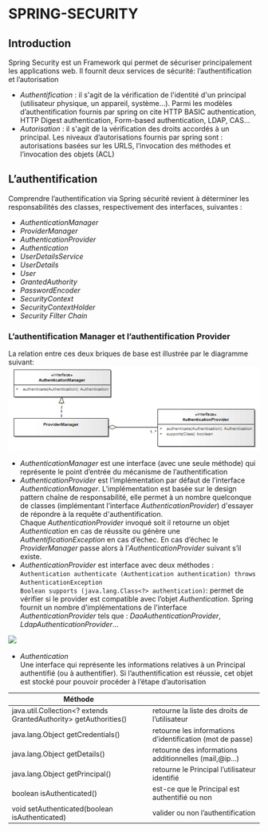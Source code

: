 # SPRING-SECURITY
## Introduction
Spring Security est un Framework qui permet de sécuriser principalement les applications web. Il fournit deux services de sécurité: l’authentification et l’autorisation
- *Authentification* : il s'agit de la vérification de l'identité d'un principal (utilisateur physique, un appareil, système...). Parmi les modèles d’authentification fournis par spring on cite HTTP BASIC authentication, HTTP Digest authentication, Form-based authentication, LDAP, CAS...     
- *Autorisation* : il s'agit de la vérification  des droits accordés à un principal. Les niveaux d’autorisations fournis par spring sont : autorisations basées sur les URLS, l’invocation des méthodes et  l’invocation des objets (ACL)
## L’authentification
Comprendre l’authentification via Spring sécurité revient à déterminer les responsabilités des classes, respectivement des interfaces, suivantes :
- *AuthenticationManager* 
- *ProviderManager*  
- *AuthenticationProvider*
- *Authentication* 
- *UserDetailsService*
- *UserDetails*
- *User*
- *GrantedAuthority*
- *PasswordEncoder*
- *SecurityContext*
- *SecurityContextHolder* 
- *Security Filter Chain*

### L’authentification Manager et l’authentification Provider 

La relation entre ces deux briques de base est illustrée par le diagramme suivant:
![](https://github.com/AfifBouzidi/SPRING-SECURITY/blob/master/class%20diagram_1.png)
- *AuthenticationManager* est une interface (avec une seule méthode) qui représente le point d’entrée du mécanisme de l’authentification 
- *AuthenticationProvider* est l’implémentation par défaut de l’interface *AuthenticationManager*. L’implémentation est basée sur le design pattern chaîne de responsabilité, elle permet à un nombre quelconque de classes (implémentant l’interface *AuthenticationProvider*) d'essayer de répondre à la  requête d'authentification.  
Chaque *AuthenticationProvider* invoqué soit il retourne un objet *Authentication* en cas de réussite ou génère une *AuthentificationException* en cas d’échec. En cas d’échec le *ProviderManager*  passe alors à l’*AuthenticationProvider* suivant s’il existe.
- *AuthenticationProvider* est interface avec deux méthodes :  
```Authentication authenticate (Authentication authentication) throws AuthenticationException```  
```Boolean supports (java.lang.Class<?> authentication)```: permet de vérifier si le provider est compatible avec l’objet *Authentication*. Spring fournit un nombre d’implémentations de l'interface *AuthenticationProvider* tels que : *DaoAuthenticationProvider*, *LdapAuthenticationProvider*...  

![](https://github.com/AfifBouzidi/SPRING-SECURITY/blob/master/AuthenticationProvider.png)  
  
 - *Authentication*  
Une interface qui représente les informations relatives à un Principal authentifié (ou à authentifier). Si l’authentification est réussie, cet objet est stocké pour pouvoir procéder à l’étape d’autorisation
 
| Méthode  |   |
|---|---|
|  java.util.Collection<? extends GrantedAuthority>	getAuthorities() |retourne la liste des droits de l’utilisateur   |
| java.lang.Object	getCredentials()  |retourne les informations d’identification (mot de passe)   |
| 	java.lang.Object	getDetails()  | retourne des informations additionnelles (mail,@ip...)  |
|  	java.lang.Object	getPrincipal()| retourne le Principal l’utilisateur identifié  |
|   boolean	isAuthenticated()|  est-ce que le Principal est authentifié ou non  |
|  void	setAuthenticated(boolean isAuthenticated)| valider ou non l’authentification  |



